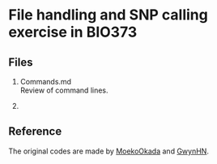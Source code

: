 # File handling and SNP calling exercise in BIO373  

## Files
1. Commands.md  
Review of command lines.  

2. 

## Reference
The original codes are made by [MoekoOkada](https://github.com/MoekoOkada/BIO373) and [GwynHN](https://github.com/GwynHN/BIO373_2020).
